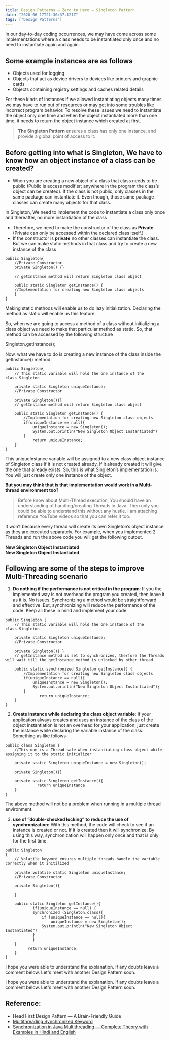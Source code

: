 ```yaml
---
title: Design Patterns — Zero to Hero — Singleton Pattern
date: "2020-06-17T21:30:37.121Z"
tags: ["Design Patterns"]
---
```

In our day-to-day coding occurrences, we may have come across some implementations where a class needs to be instantiated only once and no need to instantiate again and again.

## Some example instances are as follows

-   Objects used for logging
-   Objects that act as device drivers to devices like printers and graphic cards
-   Objects containing registry settings and caches related details

For these kinds of instances if we allowed instantiating objects many times we may have to run out of resources or may get into some troubles like incorrect program behavior. To resolve these issues we need to instantiate the object only one time and when the object instantiated more than one time, it needs to return the object instance which created at first.

> **The Singleton Pattern** ensures a class has only one instance, and provide a global point of access to it.

## Before getting into what is Singleton, We have to know how an object instance of a class can be created?

-   When you are creating a new object of a class that class needs to be public (Public is access modifier; anywhere in the program the class’s object can be created). If the class is not public, only classes in the same package can instantiate it. Even though, those same package classes can create many objects for that class.

In Singleton, We need to implement the code to instantiate a class only once and thereafter, no more instantiation of the class

-   Therefore, we need to make the constructor of the class as **Private** (Private can only be accessed within the declared class itself.)
-   If the constructor is **private** no other classes can instantiate the class. But we can make static methods in that class and try to create a new instance of the class
```
public Singleton{
	//Private Constructor  
	private Singleton() {}
	
	// getInstance method will return Singleton class object  

	public static Singleton getInstance() {
	//Implementation for creating new Singleton class objects
	}
}
```
Making static methods will enable us to do lazy initialization. Declaring the method as static will enable us this feature.

So, when we are going to access a method of a class without initializing a class object we need to make that particular method as static. So, that method can be accessed by the following structure

Singleton.getInstance();

Now, what we have to do is creating a new instance of the class inside the getInstance() method.
```
public Singleton{
	// This static variable will hold the one instance of the      class Singleton

	private static Singleton uniqueInstance;
	//Private Constructor

	private Singleton(){}
	// getInstance method will return Singleton class object
	
	public static Singleton getInstance() { 
		//Implementation for creating new Singleton class objects 
		if(uniqueInstance == null){  
			uniqueInstance = new Singleton();  
			System.out.println("New Singleton Object Instantiated")  
		}  
	        return uniqueInstance;
	}
}
```
This uniqueInstance variable will be assigned to a new class object instance of Singleton class if it is not created already. If it already created it will give the one that already exists. So, this is what Singleton’s implementation is. You will just create only one instance of the object.

**But you may think that is that implementation would work in a Multi-thread environment too?**

> Before know about Multi-Thread execution, You should have an understanding of handling/creating Threads in Java. Then only you could be able to understand this without any hustle. I am attaching reference YouTube videos so that you can refer it too.

It won’t because every thread will create its own Singleton’s object instance as they are executed separately. For example, when you implemented 2 Threads and run the above code you will get the following output.

**New Singleton Object Instantiated  
New Singleton Object Instantiated**

## Following are some of the steps to improve Multi-Threading scenario

1.  **Do nothing if the performance is not critical in the program**: If you the implemented way is not overhead the program you created, then leave it as it is. No issues. Synchronizing a method would be straightforward and effective. But, synchronizing will reduce the performance of the code. Keep all these in mind and implement your code
```
public Singleton {
	// This static variable will hold the one instance of the      class Singleton

	private static Singleton uniqueInstance;
	//Private Constructor

	private Singleton(){ }
	// getInstance method is set to synchronized, therfore the Threads will wait till the getInstance method is unlocked by other thread 

	public static synchronized Singleton getInstance() {
		//Implementation for creating new Singleton class objects 
		if(uniqueInstance == null){  
			uniqueInstance = new Singleton();  
			System.out.println("New Singleton Object Instantiated"); 
		} 
	           return uniqueInstance; 
	}
}
```
2. **Create instance while declaring the class object variable**: If your application always creates and uses an instance of the class of the object instantiation is not an overhead for your application; just create the instance while declaring the variable instance of the class. Something as like follows
```
public class Singleton {
	//This one is a Thread-safe when instantiating class object while assigning it to the static initializer

	private static Singleton uniqueInstance = new Singleton();

	private Singleton(){}

	private static Singleton getInstance(){  
	          return uniqueInstance  
	}
}
```
The above method will not be a problem when running in a multiple thread environment.

3. **use of “double-checked locking” to reduce the use of synchronization:** With this method, the code will check to see if an instance is created or not. If it is created then it will synchronize. By using this way, synchronization will happen only once and that is only for the first time.
```
public Singleton 
{ 
	// Volatile keyword ensures multiple threads handle the variable correctly when it initilized

	private volatile static Singleton uniqueInstance; 
	//Private Constructor

	private Singleton(){

	} 

	public static Singleton getInstance(){  
	        if(uniqueInstance == null) {
	        synchronized (Singleton.class){ 
		        if (uniqueInstance == null){  
			        uniqueInstance = new Singleton();  
				System.out.println("New Singleton Object Instantiated")  
			}
	        }
	}  
	      return uniqueInstance;
	}
}
```
I hope you were able to understand the explanation. If any doubts leave a comment below. Let's meet with another Design Pattern soon.

I hope you were able to understand the explanation. If any doubts leave a comment below. Let's meet with another Design Pattern soon.

## Reference:

-   Head First Design Pattern — A Brain-Friendly Guide
-   [Multithreading Synchronized Keyword](https://www.youtube.com/watch?v=RH7G-N2pa8M)
-   [Synchronization in Java Multithreading — Complete Theory with Examples in Hindi and English](https://www.youtube.com/watch?v=4CJ2sjka8Uw)

